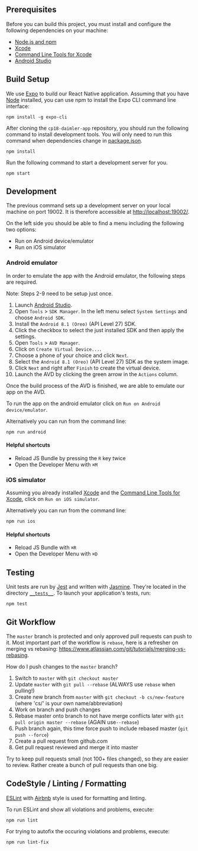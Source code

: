 ## Prerequisites

Before you can build this project, you must install and configure the following dependencies on your machine:

- [Node.js and npm](https://nodejs.org/en/)
- [Xcode](https://developer.apple.com/xcode/)
- [Command Line Tools for Xcode](https://developer.apple.com/download/more/)
- [Android Studio](https://developer.android.com/studio/)

## Build Setup

We use [Expo](https://expo.io/) to build our React Native application. Assuming that you have [Node](https://nodejs.org/en/) installed, you can use npm to install the Expo CLI command line interface:

    npm install -g expo-cli

After cloning the `cp18-daimler-app` repository, you should run the following command to install development tools. You will only need to run this command when dependencies change in [package.json](package.json).

    npm install

Run the following command to start a development server for you.

    npm start
    
## Development

The previous command sets up a development server on your local machine on port 19002.
It is therefore accessible at [http://localhost:19002/](http://localhost:19002/).

On the left side you should be able to find a menu including the following two options:

- Run on Android device/emulator
- Run on iOS simulator

### Android emulator

In order to emulate the app with the Android emulator, the following steps are required.

Note: Steps 2-9 need to be setup just once.

1. Launch [Android Studio](https://developer.android.com/studio/). 
2. Open `Tools` > `SDK Manager`. In the left menu select `System Settings` and choose `Android SDK`.
3. Install the `Android 8.1 (Oreo)` (API Level 27) SDK.
4. Click the checkbox to select the just installed SDK and then apply the settings.
5. Open `Tools` > `AVD Manager`.
6. Click on `Create Virtual Device...`.
7. Choose a phone of your choice and click `Next`.
8. Select the `Android 8.1 (Oreo)` (API Level 27) SDK as the system image.
9. Click `Next` and right after `Finish` to create the virtual device.
10. Launch the AVD by clicking the green arrow in the `Actions` column.

Once the build process of the AVD is finished, we are able to emulate our app on the AVD.

To run the app on the android emulator click on `Run on Android device/emulator`.

Alternatively you can run from the command line:
   
    npm run android

#### Helpful shortcuts

- Reload JS Bundle by pressing the `R` key twice
- Open the Developer Menu with `⌘M`

### iOS simulator

Assuming you already installed [Xcode](https://developer.apple.com/xcode/) and the [Command Line Tools for Xcode](https://developer.apple.com/download/more/), click on `Run on iOS simulator`.

Alternatively you can run from the command line:
   
    npm run ios

#### Helpful shortcuts

- Reload JS Bundle with `⌘R`
- Open the Developer Menu with `⌘D`

## Testing

Unit tests are run by [Jest](https://jestjs.io/) and written with [Jasmine](https://jasmine.github.io/). They're located in the directory [`__tests__`](__tests__). To launch your application's tests, run:

    npm test

## Git Workflow

The `master` branch is protected and only approved pull requests can push to it. Most important part of
the workflow is `rebase`, here is a refresher on merging vs rebasing: https://www.atlassian.com/git/tutorials/merging-vs-rebasing.

How do I push changes to the `master` branch?

1.  Switch to `master` with `git checkout master`
2.  Update `master` with `git pull --rebase` (ALWAYS use `rebase` when pulling!)
3.  Create new branch from `master` with `git checkout -b cs/new-feature` (where 'cs/' is your own name/abbreviation)
4.  Work on branch and push changes
5.  Rebase master onto branch to not have merge conflicts later with `git pull origin master --rebase` (AGAIN use`--rebase`)
6.  Push branch again, this time force push to include rebased master (`git push --force`)
7.  Create a pull request from github.com
8.  Get pull request reviewed and merge it into master

Try to keep pull requests small (not 100+ files changed), so they are easier to review. Rather create a bunch of pull requests than one big.

## CodeStyle / Linting / Formatting

[ESLint](https://eslint.org/) with [Airbnb](https://github.com/airbnb/javascript) style is used for formatting and linting.

To run ESLint and show all violations and problems, execute:

    npm run lint
    
For trying to autofix the occuring violations and problems, execute:

    npm run lint-fix

